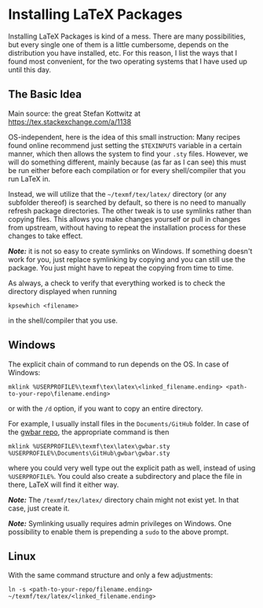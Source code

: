 # Installing LaTeX Packages

Installing LaTeX Packages is kind of a mess. There are many possibilities,
but every single one of them is a little cumbersome, depends on the
distribution you have installed, etc. For this reason, I list the ways that
I found most convenient, for the two operating systems that I have used up
until this day.

## The Basic Idea

Main source: the great Stefan Kottwitz at https://tex.stackexchange.com/a/1138

OS-independent, here is the idea of this small instruction:
Many recipes found online recommend just setting the `$TEXINPUTS` variable in
a certain manner, which then allows the system to find your `.sty` files.
However, we will do something different, mainly because (as far as I can see)
this must be run either before each compilation or for every shell/compiler
that you run LaTeX in.

Instead, we will utilize that the `~/texmf/tex/latex/` directory (or any
subfolder thereof) is searched by default, so there is no need to manually
refresh package directories. The other tweak is to use symlinks rather than
copying files. This allows you make changes yourself or pull in changes from
upstream, without having to repeat the installation process for these changes
to take effect.

***Note:*** it is not so easy to create symlinks on Windows. If something
doesn't work for you, just replace symlinking by copying and you can still
use the package. You just might have to repeat the copying from time to time.

As always, a check to verify that everything worked is to check the directory
displayed when running

```shell
kpsewhich <filename>
```

in the shell/compiler that you use.

## Windows

The explicit chain of command to run depends on the OS. In case of Windows:

```shell
mklink %USERPROFILE%\texmf\tex\latex\<linked_filename.ending> <path-to-your-repo\filename.ending>
```

or with the `/d` option, if you want to copy an entire directory.

For example, I usually install files in the `Documents/GitHub` folder. In case
of the [gwbar repo](https://github.com/MaxMelching/gwbar), the appropriate command is then

```shell
mklink %USERPROFILE%\texmf\tex\latex\gwbar.sty %USERPROFILE%\Documents\GitHub\gwbar\gwbar.sty
```

where you could very well type out the explicit path as well, instead of using
`%USERPROFILE%`. You could also create a subdirectory and place the file
in there, LaTeX will find it either way.

***Note:*** The `/texmf/tex/latex/` directory chain might not exist
yet. In that case, just create it.

***Note:*** Symlinking usually requires admin privileges on Windows. One
possibility to enable them is prepending a `sudo` to the above prompt.

## Linux

With the same command structure and only a few adjustments:

```shell
ln -s <path-to-your-repo/filename.ending> ~/texmf/tex/latex/<linked_filename.ending>
```
